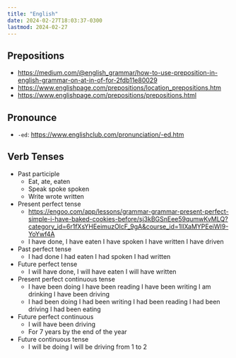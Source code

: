 ```yaml
---
title: "English"
date: 2024-02-27T18:03:37-0300
lastmod: 2024-02-27
---
```

## Prepositions
- https://medium.com/@english_grammar/how-to-use-preposition-in-english-grammar-on-at-in-of-for-2fdb11e80029
- https://www.englishpage.com/prepositions/location_prepositions.htm
- https://www.englishpage.com/prepositions/prepositions.html
## Pronounce
- `-ed`: https://www.englishclub.com/pronunciation/-ed.htm 
## Verb Tenses
- Past participle
    - Eat, ate, eaten
    - Speak spoke spoken
    - Write wrote written
- Present perfect tense
    - https://engoo.com/app/lessons/grammar-grammar-present-perfect-simple-i-have-baked-cookies-before/sj3kBGSnEee59qumwKvMLQ?category_id=6r1fXsYHEeimuzOlcF_9gA&course_id=1llXaMYPEeiWI9-YoYwf4A
    - I have done, I have eaten I have spoken I have written I have driven
- Past perfect tense
    - I had done I had eaten I had spoken I had written
- Future perfect tense
    - I will have done, I will have eaten I will have written
- Present perfect continuous tense
    - I have been doing I have been reading I have been writing I am drinking I have been driving
    - I had been doing I had been writing I had been reading I had been driving I had been eating
- Future perfect continuous
    - I will have been driving
    - For 7 years by the end of the year
- Future continuous tense
    - I will be doing I will be driving from 1 to 2